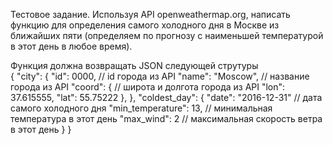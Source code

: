 Тестовое задание. Используя API openweathermap.org, написать функцию для определения самого холодного дня в Москве из ближайших пяти (определяем по прогнозу с наименьшей температурой в этот день в любое время).

Функция должна возвращать JSON следующей струтуры<br>
{
  "city": {
    "id": 0000, // id города из API
    "name": "Moscow", // название города из API
    "coord": {  //  широта и долгота города из API
      "lon": 37.615555,
      "lat": 55.75222
    },
  },
  "coldest_day": {
    "date": "2016-12-31" // дата самого холодного дня
    "min_temperature": 13, // минимальная температура в этот день
    "max_wind": 2  // максимальная скорость ветра в этот день
  }
}
